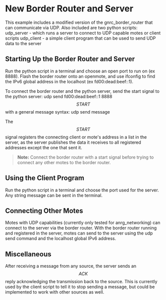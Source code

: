 # New Border Router and Server

This example includes a modified version of the gnrc_border_router that can
communicate via UDP.  Also included are two python scripts: 
	udp_server - which runs a server to connect to UDP capable motes or
	client scripts
	udp_client - a simple client program that can be used to send UDP data
	to the server

## Starting Up the Border Router and Server

Run the python script in a terminal and choose an open port to run on
(ex 8888). Flash the border router onto an openmote, and use ifconfig to find
the IPv6 global address in the localhost (ex fd00:dead:beef::1).

To connect the border router and the python server, send the start signal to
the python server:
	udp send fd00:dead:beef::1 8888 $$START$$
with a general message syntax:
	udp send <IPv6 Address> <Port> message

The $$START$$ signal registers the connecting client or mote's address in a
list in the server, as the server publishes the data it receives to all
registered addresses except the one that sent it.
> **Note:** Connect the border router with a start signal before trying to
connect any other motes to the border router.

## Using the Client Program

Run the python script in a terminal and choose the port used for the server.
Any string message can be sent in the terminal.

## Connecting Other Motes

Motes with UDP capabilities (currently only tested for anrg_networking) can
connect to the server via the border router.  With the border router running
and registered in the server, motes can send to the server using the udp send
command and the localhost global IPv6 address.

## Miscellaneous

After receiving a message from any source, the server sends an $$ACK$$ reply
acknowledging the transmission back to the source.  This is currently used by
the client script to tell it to stop sending a message, but could be
implemented to work with other sources as well.